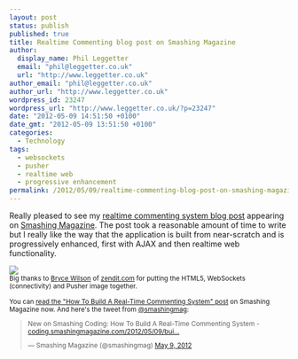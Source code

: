 ```yaml
---
layout: post
status: publish
published: true
title: Realtime Commenting blog post on Smashing Magazine
author:
  display_name: Phil Leggetter
  email: "phil@leggetter.co.uk"
  url: "http://www.leggetter.co.uk"
author_email: "phil@leggetter.co.uk"
author_url: "http://www.leggetter.co.uk"
wordpress_id: 23247
wordpress_url: "http://www.leggetter.co.uk/?p=23247"
date: "2012-05-09 14:51:50 +0100"
date_gmt: "2012-05-09 13:51:50 +0100"
categories:
  - Technology
tags:
  - websockets
  - pusher
  - realtime web
  - progressive enhancement
permalink: /2012/05/09/realtime-commenting-blog-post-on-smashing-magazine.html
---
```


<p>Really pleased to see my <a href="http://coding.smashingmagazine.com/2012/05/09/building-real-time-commenting-system/">realtime commenting system blog post</a> appearing on <a href="http://coding.smashingmagazine.com">Smashing Magazine</a>. The post took a reasonable amount of time to write but I really like the way that the application is built from near-scratch and is progressively enhanced, first with AJAX and then realtime web functionality.</p>
<p><a href="http://coding.smashingmagazine.com/2012/05/09/building-real-time-commenting-system/"><img src="http://f.cl.ly/items/1L3v1O0m0n2J3L0G0x15/websockets_html5_pusher.png" /></a><br />
<small>Big thanks to <a href="https://twitter.com/saulegoode">Bryce Wilson</a> of <a href="http://zendit.com">zendit.com</a> for putting the HTML5, WebSockets (connectivity) and Pusher image together.</a></p>
<p>You can <a href="http://coding.smashingmagazine.com/2012/05/09/building-real-time-commenting-system/">read the &quot;How To Build A Real-Time Commenting System&quot; post</a> on Smashing Magazine now. And here's the tweet from <a href="http://twitter.com/smashingmag">@smashingmag</a>:</p>
<blockquote class="twitter-tweet"><p>New on Smashing Coding: How To Build A Real-Time Commenting System - <a href="http://t.co/cY3yZt2X" title="http://coding.smashingmagazine.com/2012/05/09/building-real-time-commenting-system/">coding.smashingmagazine.com/2012/05/09/bui…</a></p>
<p>&mdash; Smashing Magazine (@smashingmag) <a href="https://twitter.com/smashingmag/status/200196453698764801" data-datetime="2012-05-09T12:12:08+00:00">May 9, 2012</a></p></blockquote>
<p><script src="//platform.twitter.com/widgets.js" charset="utf-8"></script></p>
